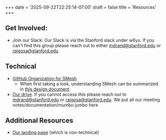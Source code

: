 +++
date = '2025-09-22T22:25:14-07:00'
draft = false 
title = 'Resources'
+++

## Get Involved:
- Join our Slack: Our Slack is via the Stanford slack under w6yx. If you can't find this group please reach out to either mdrand@stanford.edu or raigosa@stanford.edu

## Technical
- [GitHub Organization for SMesh](https://github.com/orgs/smesh-stanford/repositories)
    - When first taking a look, understanding SMesh can be summarized in [this design document](TODO)
- [Our drive](https://drive.google.com/drive/u/1/folders/0ADJoJJ39xj6LUk9PVA). If you cannot access this please reach out to mdrand@stanford.edu or raigosa@stanford.edu. We put all our meeting notes/documentation/mumbo jumbo here 

## Additional Resources
- [Our landing page](https://smesh.info/) (which is non-technical)